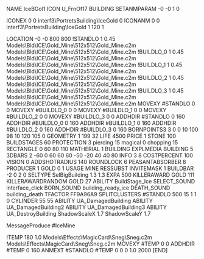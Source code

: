 NAME IceBGol1
ICON U_FrnOf17
BUILDING
SETANMPARAM -0 -0 1 0

ICONEX 0 0 interf3\PortretsBuilding\IceGold 0
ICONANM 0 0 interf3\PortretsBuilding\IceGold 1 120 1

LOCATION -0 -0 800 800
!STANDLO      1 0.45 Models\Bld\ICE\Gold_Mine\512x512\Gold_Mine.c2m Models\Bld\ICE\Gold_Mine\512x512\Gold_Mine.c2m
!BUILDLO_0    1 0.45 Models\Bld\ICE\Gold_Mine\512x512\Gold_Mine.c2m Models\Bld\ICE\Gold_Mine\512x512\Gold_Mine.c2m
!BUILDLO_1    1 0.45 Models\Bld\ICE\Gold_Mine\512x512\Gold_Mine.c2m Models\Bld\ICE\Gold_Mine\512x512\Gold_Mine.c2m
!BUILDLO_2    1 0.45 Models\Bld\ICE\Gold_Mine\512x512\Gold_Mine.c2m Models\Bld\ICE\Gold_Mine\512x512\Gold_Mine.c2m
!BUILDLO_3    1 0.45 Models\Bld\ICE\Gold_Mine\512x512\Gold_Mine.c2m Models\Bld\ICE\Gold_Mine\512x512\Gold_Mine.c2m
MOVEXY #STANDLO   0 0
MOVEXY #BUILDLO_0 0 0
MOVEXY #BUILDLO_1 0 0
MOVEXY #BUILDLO_2 0 0
MOVEXY #BUILDLO_3 0 0
ADDHDIR #STANDLO 0 160
ADDHDIR #BUILDLO_0 0 160
ADDHDIR #BUILDLO_1 0 160
ADDHDIR #BUILDLO_2 0 160
ADDHDIR #BUILDLO_3 0 160
BORNPOINTS3 3 0 0 10 100 98 10 120 105 0
GEOMETRY 1 199 32
LIFE     4500
PRICE 1 STONE 100
BUILDSTAGES 60
PROTECTION 3 piercing 15 magical 0 chopping 15
RECTANGLE    0 60 80 110
MATHERIAL 1 BUILDING
EXPLMEDIA BUILDING 5
3DBARS 2 -60 0 60 60 60 -50 -20 40 40 80
INFO 3 8
COSTPERCENT 100
VISION 0
ADDSHOTRADIUS 140
ROUNDLOCK 6
PEASANTABSORBER 8
PRODUCER        1 GOLD 0 1
USAGE MINE
RESSUBST
INVITEMASK 1
BUILDBAR -2 0 2 0
SELTYPE SelBigBuilding 1.3 1.3
EXPA 500
KILLERAWARD             GOLD 111
KILLERAWARDRANDOM       GOLD 27
ABILITY BuildStage_Ice
SELECT_SOUND interface_click
BORN_SOUND building_ready_ice
DEATH_SOUND building_death
TFACTOR FF9A96A9
SPLITCLUSTERS #STANDLO 500 15 1 1 0
CYLINDER 55 55
ABILITY UA_DamagedBuilding
ABILITY UA_DamagedBuilding2
ABILITY UA_DamagedBuilding3
ABILITY UA_DestroyBuilding
ShadowScaleX 1.7
ShadowScaleY 1.7

MessageProduce #IceMine

!TEMP 180 1.0 Models\Effects\MagicCard\Sneg\Sneg.c2m Models\Effects\MagicCard\Sneg\Sneg.c2m
MOVEXY  #TEMP 0 0
ADDHDIR #TEMP 0 160
ANMEXT #STANDLO #TEMP 0 0 0 1.0 2000
[END]
